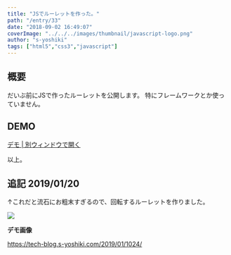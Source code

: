 ```yaml
---
title: "JSでルーレットを作った。"
path: "/entry/33"
date: "2018-09-02 16:49:07"
coverImage: "../../../images/thumbnail/javascript-logo.png"
author: "s-yoshiki"
tags: ["html5","css3","javascript"]
---
```


## 概要

だいぶ前にJSで作ったルーレットを公開します。
特にフレームワークとか使っていません。

## DEMO

<script async="" src="//jsfiddle.net/s_yoshiki/jbu6kh9s/embed/js,html,css,result/dark/"></script>

<a href="//jsfiddle.net/s_yoshiki/jbu6kh9s/show/" target="_blank">デモ | 別ウィンドウで開く</a>

以上。

## 追記 2019/01/20

↑これだと流石にお粗末すぎるので、回転するルーレットを作りました。

<a href="https://images-tech-blog.s-yoshiki.com/img/2019/01/201901252340_gy731q.jpg"><img src="https://images-tech-blog.s-yoshiki.com/img/2019/01/201901252340_gy731q.jpg"></a>

**デモ画像**

<a href="https://tech-blog.s-yoshiki.com/2019/01/1024/">https://tech-blog.s-yoshiki.com/2019/01/1024/</a>

